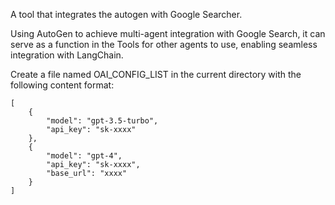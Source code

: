 A tool that integrates the autogen with Google Searcher.



Using AutoGen to achieve multi-agent integration with Google Search, it can serve as a function in the Tools for other agents to use, enabling seamless integration with LangChain.



Create a file named OAI_CONFIG_LIST in the current directory with the following content format:
```
[
    {
        "model": "gpt-3.5-turbo",
        "api_key": "sk-xxxx"
    },
    {
        "model": "gpt-4",
        "api_key": "sk-xxxx",
        "base_url": "xxxx"
    }
]
```
